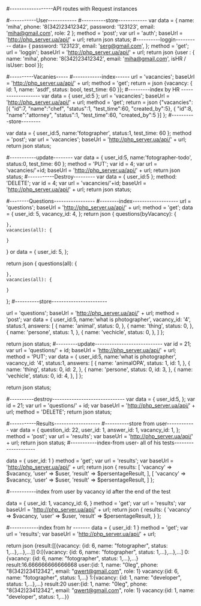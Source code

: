 #------------------API routes with Request instances


#-----------User------------
#----------store------------
var data = {
    name: 'miha',
    phone: '8(342)23412342',
    password: '123123',
    email: 'miha@gmail.com',
    role: 2
};
method = 'post';
var url = 'auth';
baseUrl = 'http://php_server.ua/api/' + url;
return json status;
#----------loggin----------
data= {
	password: '123123',
	email: 'serg@gmail.com',
};
method = 'get';
url = 'loggin';
baseUrl = 'http://php_server.ua/api/' + url;
return json {user : {
	name: 'miha',
    phone: '8(342)23412342',
    email: 'miha@gmail.com',
    isHR / isUser: bool
}};


#----------Vacanies-----
#------------index------
url = 'vacancies';
baseUrl = 'http://php_server.ua/api/' + url;
method = 'get';
return = json {vacancy: {
	id: 1,
	name: 'asdf',
	status: bool,
    test_time: 60
}};
#---------index by HR -------------------
var data = {
    user_id:5
};
url = 'vacancies';
baseUrl = 'http://php_server.ua/api/' + url;
method = 'get';
return = json {"vacancies":
    [{
        "id":7,
        "name":"chef",
        "status":1,
        "test_time":60,
        "created_by":5},
    {
        "id":8,
        "name":"attorney",
        "status":1,
        "test_time":60,
        "created_by":5
    }]
};
#----------store--------

var data = {
    user_id:5,
    name:'fotographer',
    status:1,
    test_time: 60
};
method = 'post';
var url = 'vacancies';
baseUrl = 'http://php_server.ua/api/' + url;
return json status;

#-----------update--------
var data = {
    user_id:5,
    name:'fotographer-todo',
    status:0,
    test_time: 60
};
method = 'PUT';
var id = 4;
var url = 'vacancies/'+id;
baseUrl = 'http://php_server.ua/api/' + url;
return json status;
#-----------Destroy---------
var data = {
    user_id:5
};
method: 'DELETE';
var id = 4;
var url = 'vacancies/'+id;
baseUrl = 'http://php_server.ua/api/' + url;
return json status;

#--------Questions-----------------
#--------index-------------------
url = 'questions';
baseUrl = 'http://php_server.ua/api/' + url;
method = 'get';
data = {
	user_id: 5,
	vacancy_id: 4,
};
return json {
    questions(byVacancy): {

    },
    vacancies(all): {

    }
}
or
data = {
	user_id: 5,
};

return json {
    questions(all): {

    },
    vacancies(all): {

    }
};
#----------store-----------------------

url = 'questions';
baseUrl = 'http://php_server.ua/api/' + url;
method = 'post';
var data = {
    user_id:5,
    name:'what is photographer',
    vacancy_id: '4',
    status:1,
    answers: [
        {
            name: 'animal', 
            status: 0,
        },
        {
            name: 'thing', 
            status: 0,
        },
        {
            name: 'persone', 
            status: 1,
        },
        {
            name: 'vechicle', 
            status: 0,
        },
    ]
};

return json status;
#---------update----------------------------
var id = 21;
var url = 'questions/' + id;
baseUrl = 'http://php_server.ua/api/' + url;
method = 'PUT';
var data = {
    user_id:5,
    name:'what is photographer',
    vacancy_id: '4',
    status:1,
    answers: [
        {
            name: 'animalOPA', 
            status: 1,
            id: 1,
        },
        {
            name: 'thing', 
            status: 0,
            id: 2,
        },
        {
            name: 'persone', 
            status: 0,
            id: 3,
        },
        {
            name: 'vechicle', 
            status: 0,
            id: 4,
        },
    ]
};

return json status;

#----------destroy------------------------------
var data = {
    user_id:5,
};
var id = 21;
var url = 'questions/' + id;
var baseUrl = 'http://php_server.ua/api/' + url;
method = 'DELETE';
return json status;

#-----------Results-------------------
#----------store from user------------
var data = {
    question_id: 22,
    user_id: 1,
    answer_id: 1,
    vacancy_id: 1,
};
method = 'post';
var url = 'results';
var baseUrl = 'http://php_server.ua/api/' + url;
return json status;
#-----------index-from user- all of his tests--------------------

data = {
    user_id: 1
}
method = 'get';
var url = 'results';
var baseUrl = 'http://php_server.ua/api/' + url;
return json {
    results: [
            'vacancy' => $vacancy,
            'user' => $user,
            'result' => $persentageResult,
            ],
            [
                'vacancy' => $vacancy,
                'user' => $user,
                'result' => $persentageResult,
            ]
};

#-----------index from user by vacancy id after the end of the test

data = {
    user_id: 1,
    vacancy_id: 6,
}
method = 'get';
var url = 'results';
var baseUrl = 'http://php_server.ua/api/' + url;
return json {
    results: {
            'vacancy' => $vacancy,
            'user' => $user,
            'result' => $persentageResult,
    }
};

#------------index from hr -------
data = {
    user_id: 1
}
method = 'get';
var url = 'results';
var baseUrl = 'http://php_server.ua/api/' + url;

return json {result:[[{vacancy: {id: 6, name: "fotographer", status: 1,…},…},…]]
0:[{vacancy: {id: 6, name: "fotographer", status: 1,…},…},…]
0:{vacancy: {id: 6, name: "fotographer", status: 1,…},…}
result:16.666666666666668
user:{id: 1, name: "0leg", phone: "8(342)23412342", email: "qwert@gmail.com", role: 1}
vacancy:{id: 6, name: "fotographer", status: 1,…}
1:{vacancy: {id: 1, name: "developer", status: 1,…},…}
result:20
user:{id: 1, name: "0leg", phone: "8(342)23412342", email: "qwert@gmail.com", role: 1}
vacancy:{id: 1, name: "developer", status: 1,…}}


